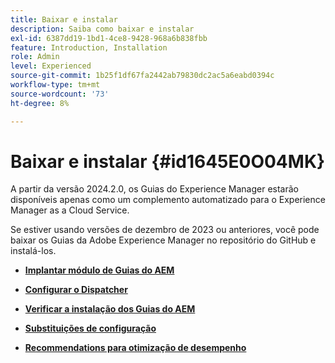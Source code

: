 ```yaml
---
title: Baixar e instalar
description: Saiba como baixar e instalar
exl-id: 6387dd19-1bd1-4ce8-9428-968a6b838fbb
feature: Introduction, Installation
role: Admin
level: Experienced
source-git-commit: 1b25f1df67fa2442ab79830dc2ac5a6eabd0394c
workflow-type: tm+mt
source-wordcount: '73'
ht-degree: 8%

---
```


# Baixar e instalar {#id1645E0O04MK}

A partir da versão 2024.2.0, os Guias do Experience Manager estarão disponíveis apenas como um complemento automatizado para o Experience Manager as a Cloud Service.

Se estiver usando versões de dezembro de 2023 ou anteriores, você pode baixar os Guias da Adobe Experience Manager no repositório do GitHub e instalá-los.


- **[Implantar módulo de Guias do AEM](download-install-dxml-first-time.md)**

- **[Configurar o Dispatcher](download-install-configure-dispatcher.md)**

- **[Verificar a instalação dos Guias do AEM](download-install-verify-dxml-installation.md)**

- **[Substituições de configuração](download-install-additional-config-override.md)**

- **[Recommendations para otimização de desempenho](download-install-recommend-perf-optimiz.md)**
